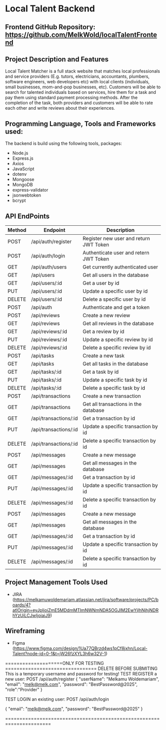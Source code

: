 # Local Talent Backend

## Frontend GitHub Repository: https://github.com/MelkWold/localTalentFrontend

## Project Description and Features
Local Talent Matcher is a full stack website that matches local professionals and service providers (E.g. tutors, electricians, accountants, plumbers, software engineers, web developers etc) with local clients (individuals, small businesses, mom-and-pop businesses, etc). Customers will be able to search for talented individuals based on services, hire them for a task and pay them using standard payment processing methods. After the completion of the task, both providers and customers will be able to rate each other and write reviews about their experiences. 

## Programming Language, Tools and Frameworks used:
The backend is build using the following tools, packages:
- Node.js
- Express.js
- Axios
- JavaScript
- dotenv
- Mongoose
- MongoDB
- express-validator
- jsonwebtoken
- bcrypt

## API EndPoints
|   Method  |          Endpoint                |    Description                         |
|-----------|----------------------------------|----------------------------------------|
|    POST   | /api/auth/register               | Register new user and return JWT Token |
|    POST   | /api/auth/login                  | Authenticate user and retern JWT Token |
|    GET    | /api/auth/users                  | Get currently authenticated user       |
|    GET    | /api/users                       | Get all users in the database          |
|    GET    | /api/users/:id                   | Get a user by id                       |
|    PUT    | /api/users/:id                   | Update a specific user by id           |
|  DELETE   | /api/users/:id                   | Delete a specific user by id           |
|   POST    | /api/auth                        | Authenticate and get a token           |
|    POST   | /api/reviews                     | Create a new review                    |
|    GET    | /api/reviews                     | Get all reviews in the database        |
|    GET    | /api/reviews/:id                 | Get a review by id                     |
|    PUT    | /api/reviews/:id                 | Update a specific review by id         |
|  DELETE   | /api/reviews/:id                 | Delete a specific review by id         |
|    POST   | /api/tasks                       | Create a new task                      |
|    GET    | /api/tasks                       | Get all tasks in the database          |
|    GET    | /api/tasks/:id                   | Get a task by id                       |
|    PUT    | /api/tasks/:id                   | Update a specific task by id           |
|  DELETE   | /api/tasks/:id                   | Delete a specific task by id           |
|    POST   | /api/transactions                | Create a new transaction               |
|    GET    | /api/transactions                | Get all transactions in the database   |
|    GET    | /api/transactions/:id            | Get a transaction by id                |
|    PUT    | /api/transactions/:id            | Update a specific transaction by id    |
|  DELETE   | /api/transactions/:id            | Delete a specific transaction by id    |
|    POST   | /api/messages                    | Create a new message                   |
|    GET    | /api/messages                    | Get all messages in the database       |
|    GET    | /api/messages/:id                | Get a transaction by id                |
|    PUT    | /api/messages/:id                | Update a specific transaction by id    |
|  DELETE   | /api/messages/:id                | Delete a specific transaction by id    |
|    POST   | /api/messages                    | Create a new message                   |
|    GET    | /api/messages                    | Get all messages in the database       |
|    GET    | /api/messages/:id                | Get a transaction by id                |
|    PUT    | /api/messages/:id                | Update a specific transaction by id    |
|  DELETE   | /api/messages/:id                | Delete a specific transaction by id    |

## Project Management Tools Used
- JIRA (https://melkamuwoldemariam.atlassian.net/jira/software/projects/PC/boards/4?atlOrigin=eyJpIjoiZmE5MDdmMTlmNWNmNDA5OGJlM2EwYjlhNjhjNDRhYzUiLCJwIjoiaiJ9)

## Wireframing
- Figma (https://www.figma.com/design/1Ua77QBrzd4ws1pCf8jxhn/Local-Talent?node-id=0-1&t=jW26fzXYL3h6w32V-1)

====================ONLY FOR TESTING ================================
DELETE BEFORE SUBMITING
This is a temporary username and password for testing! 
TEST REGISTER a new user: POST /api/auth/register
{ 
  "userName": "Melkamu Woldemariam",
  "email": "melk@melk.com",
  "password": "BestPassword@2025",
  "role":"Provider"
}

TEST LOGIN an existing user: POST /api/auth/login

{ 
  "email": "melk@melk.com",
  "password": "BestPassword@2025"
}

======================================================================